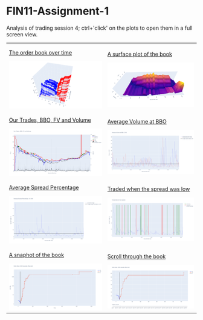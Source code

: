 # FIN11-Assignment-1

Analysis of trading session 4; ctrl+'click' on the plots to open them in a full screen view.

<table>
    <tr>
        <td>
            <a href="https://sharpness-b.github.io/FIN11-Assignment-1/github-pages/limit_order_books.html">
                <p>The order book over time</p>
                <img src="readme-images/plot (1).png" alt="Image 1">
            </a>
        </td>
        <td>
            <a href="https://sharpness-b.github.io/FIN11-Assignment-1/github-pages/surfacePlot.html">
                <p>A surface plot of the book</p>
                <img src="readme-images/plot (3).png" alt="Image 2">
            </a>
        </td>
    </tr>
    <tr>
        <td>
            <a href="https://sharpness-b.github.io/FIN11-Assignment-1/github-pages/overview.html">
                <p>Our Trades, BBO, FV and Volume</p>
                <img src="readme-images/plot (2).png" alt="Image 3">
            </a>
        </td>
        <td>
            <a href="https://sharpness-b.github.io/FIN11-Assignment-1/github-pages/BBO_Volumes.html">
                <p>Average Volume at BBO</p>
                <img src="readme-images/plot (6).png" alt="Image 4">
            </a>
        </td>
    </tr>
    <tr>
        <td>
            <a href="https://sharpness-b.github.io/FIN11-Assignment-1/github-pages/spread_percentage.html">
                <p>Average Spread Percentage</p>
                <img src="readme-images/plot (5).png" alt="Image 5">
            </a>
        </td>
        <td>
            <a href="https://sharpness-b.github.io/FIN11-Assignment-1/github-pages/spread_and_transactions.html">
                <p>Traded when the spread was low</p>
                <img src="readme-images/plot (4).png" alt="Image 6">
            </a>
        </td>
    </tr>
    <tr>
        <td>
            <a href="https://sharpness-b.github.io/FIN11-Assignment-1/github-pages/bookAt2000.html">
                <p>A snaphot of the book</p>
                <img src="readme-images/plot (8).png" alt="Image 7">
            </a>
        </td>
        <td>
            <a href="https://sharpness-b.github.io/FIN11-Assignment-1/github-pages/interactive_book.html">
                <p>Scroll through the book</p>
                <img src="readme-images/plot (7).png" alt="Image 8">
            </a>
        </td>
    </tr>
</table>
